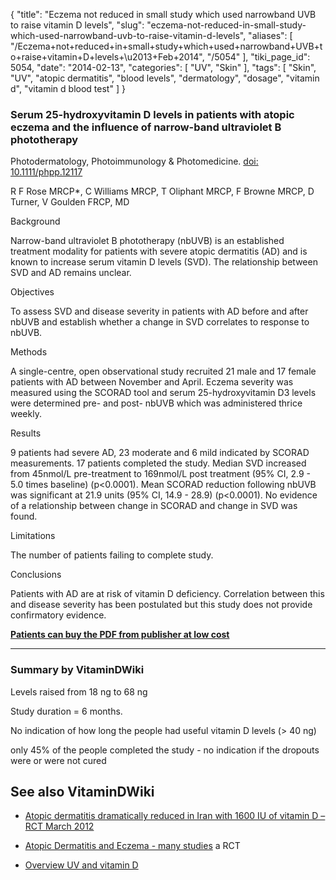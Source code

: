 {
    "title": "Eczema not reduced in small study which used narrowband UVB to raise vitamin D levels",
    "slug": "eczema-not-reduced-in-small-study-which-used-narrowband-uvb-to-raise-vitamin-d-levels",
    "aliases": [
        "/Eczema+not+reduced+in+small+study+which+used+narrowband+UVB+to+raise+vitamin+D+levels+\u2013+Feb+2014",
        "/5054"
    ],
    "tiki_page_id": 5054,
    "date": "2014-02-13",
    "categories": [
        "UV",
        "Skin"
    ],
    "tags": [
        "Skin",
        "UV",
        "atopic dermatitis",
        "blood levels",
        "dermatology",
        "dosage",
        "vitamin d",
        "vitamin d blood test"
    ]
}


### Serum 25-hydroxyvitamin D levels in patients with atopic eczema and the influence of narrow-band ultraviolet B phototherapy

Photodermatology, Photoimmunology & Photomedicine. [doi: 10.1111/phpp.12117](https://doi.org/10.1111/phpp.12117)

R F Rose MRCP*, C Williams MRCP, T Oliphant MRCP, F Browne MRCP, D Turner, V Goulden FRCP, MD

Background

Narrow-band ultraviolet B phototherapy (nbUVB) is an established treatment modality for patients with severe atopic dermatitis (AD) and is known to increase serum vitamin D levels (SVD). The relationship between SVD and AD remains unclear.

Objectives

To assess SVD and disease severity in patients with AD before and after nbUVB and establish whether a change in SVD correlates to response to nbUVB.

Methods

A single-centre, open observational study recruited 21 male and 17 female patients with AD between November and April. Eczema severity was measured using the SCORAD tool and serum 25-hydroxyvitamin D3 levels were determined pre- and post- nbUVB which was administered thrice weekly.

Results

9 patients had severe AD, 23 moderate and 6 mild indicated by SCORAD measurements. 17 patients completed the study. Median SVD increased from 45nmol/L pre-treatment to 169nmol/L post treatment (95% CI, 2.9 - 5.0 times baseline) (p<0.0001). Mean SCORAD reduction following nbUVB was significant at 21.9 units (95% CI, 14.9 - 28.9) (p<0.0001). No evidence of a relationship between change in SCORAD and change in SVD was found.

Limitations

The number of patients failing to complete study.

Conclusions

Patients with AD are at risk of vitamin D deficiency. Correlation between this and disease severity has been postulated but this study does not provide confirmatory evidence.

 **[Patients can buy the PDF from publisher at low cost](http://onlinelibrary.wiley.com/doi/10.1111/phpp.12117/pdf)** 

---

### Summary by VitaminDWiki

Levels raised from  18 ng to 68 ng

Study duration = 6 months.

No indication of how long the people had useful vitamin D levels (> 40 ng)

only 45% of the people completed the study - no indication if the dropouts were or were not cured

## See also VitaminDWiki

* [Atopic dermatitis dramatically reduced in Iran with 1600 IU of vitamin D – RCT March 2012](/posts/atopic-dermatitis-dramatically-reduced-in-iran-with-1600-iu-of-vitamin-d-rct) 

* [Atopic Dermatitis and Eczema - many studies](/posts/atopic-dermatitis-and-eczema-many-studies) a RCT

* [Overview UV and vitamin D](/posts/overview-uv-and-vitamin-d)